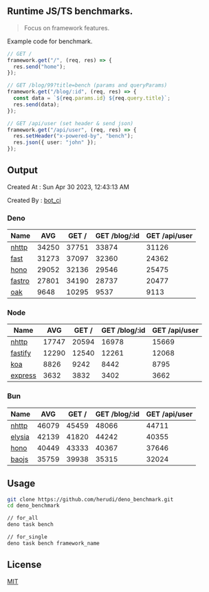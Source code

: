 ## Runtime JS/TS benchmarks.

> Focus on framework features.

Example code for benchmark.
```ts
// GET /
framework.get("/", (req, res) => {
  res.send("home");
});

// GET /blog/99?title=bench (params and queryParams)
framework.get("/blog/:id", (req, res) => {
  const data = `${req.params.id} ${req.query.title}`;
  res.send(data);
});

// GET /api/user (set header & send json)
framework.get("/api/user", (req, res) => {
  res.setHeader("x-powered-by", "bench");
  res.json({ user: "john" });
});
```

## Output
Created At : Sun Apr 30 2023, 12:43:13 AM

Created By : [bot_ci](https://github.com/herudi/deno_benchmarks/commits?author=github-actions%5Bbot%5D)


### Deno
|Name|AVG|GET /|GET /blog/:id|GET /api/user|
|----|----|----|----|----|
|[nhttp](https://github.com/nhttp/nhttp)|34250|37751|33874|31126|
|[fast](https://github.com/danteissaias/fast)|31273|37097|32360|24362|
|[hono](https://github.com/honojs/hono)|29052|32136|29546|25475|
|[fastro](https://github.com/fastrodev/fastro)|27801|34190|28737|20477|
|[oak](https://github.com/oakserver/oak)|9648|10295|9537|9113|
  


### Node
|Name|AVG|GET /|GET /blog/:id|GET /api/user|
|----|----|----|----|----|
|[nhttp](https://github.com/nhttp/nhttp)|17747|20594|16978|15669|
|[fastify](https://github.com/fastify/fastify)|12290|12540|12261|12068|
|[koa](https://github.com/koajs/koa)|8826|9242|8442|8795|
|[express](https://github.com/expressjs/express)|3632|3832|3402|3662|
  


### Bun
|Name|AVG|GET /|GET /blog/:id|GET /api/user|
|----|----|----|----|----|
|[nhttp](https://github.com/nhttp/nhttp)|46079|45459|48066|44711|
|[elysia](https://github.com/elysiajs/elysia)|42139|41820|44242|40355|
|[hono](https://github.com/honojs/hono)|40449|43333|40367|37646|
|[baojs](https://github.com/mattreid1/baojs)|35759|39938|35315|32024|
  



## Usage

```bash
git clone https://github.com/herudi/deno_benchmark.git
cd deno_benchmark

// for_all
deno task bench

// for_single
deno task bench framework_name
```

## License

[MIT](LICENSE)

